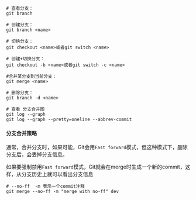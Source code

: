 ```shell
# 查看分支：
git branch

# 创建分支：
git branch <name>

# 切换分支：
git checkout <name>或者git switch <name>

# 创建+切换分支：
git checkout -b <name>或者git switch -c <name>

#合并某分支到当前分支：
git merge <name>

# 删除分支：
git branch -d <name>

# 查看 分支合并图
git log --graph
git log --graph --pretty=oneline --abbrev-commit
```





#### 分支合并策略

通常，合并分支时，如果可能，Git会用`Fast forward`模式，但这种模式下，删除分支后，会丢掉分支信息。

如果要强制禁用`Fast forward`模式，Git就会在merge时生成一个新的commit，这样，从分支历史上就可以看出分支信息

```shell
# --no-ff  -m 表示一个commit注释
git merge --no-ff -m "merge with no-ff" dev
```

